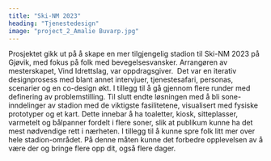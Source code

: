 ```yaml
---
title: "Ski-NM 2023"
heading: "Tjenestedesign"
image: "project_2_Amalie Buvarp.jpg"
---
```


Prosjektet gikk ut på å skape en mer tilgjengelig stadion til Ski-NM 2023 på Gjøvik, med fokus på folk med bevegelsesvansker. Arrangøren av mesterskapet, Vind Idrettslag, var oppdragsgiver. 
Det var en iterativ designprosess med blant annet intervjuer, tjenestesafari, personas, scenarier og en co-design økt. I tillegg til å gå gjennom flere runder med definering av problemstilling. Til slutt endte løsningen med å bli sone-inndelinger av stadion med de viktigste fasilitetene, visualisert med fysiske prototyper og et kart. Dette innebar å ha toaletter, kiosk, sitteplasser, varmetelt og bålpanner fordelt i flere soner, slik at publikum kunne ha det mest nødvendige rett i nærheten. I tillegg til å kunne spre folk litt mer over hele stadion-området. På denne måten kunne det forbedre opplevelsen av å være der og bringe flere opp dit, også flere dager.
